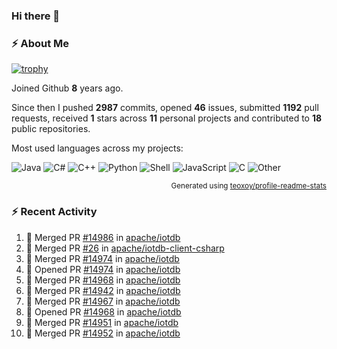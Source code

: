 ### Hi there 👋

### :zap: About Me

[![trophy](https://github-profile-trophy.vercel.app/?username=HTHou&theme=onedark)](https://github.com/ryo-ma/github-profile-trophy)
   
Joined Github **8** years ago.

Since then I pushed **2987** commits, opened **46** issues, submitted **1192** pull requests, received **1** stars across **11** personal projects and contributed to **18** public repositories.

Most used languages across my projects:

![Java](https://img.shields.io/static/v1?style=flat-square&label=%E2%A0%80&color=555&labelColor=%23b07219&message=Java%EF%B8%B189.3%25)
![C#](https://img.shields.io/static/v1?style=flat-square&label=%E2%A0%80&color=555&labelColor=%23178600&message=C%23%EF%B8%B13.9%25)
![C++](https://img.shields.io/static/v1?style=flat-square&label=%E2%A0%80&color=555&labelColor=%23f34b7d&message=C%2B%2B%EF%B8%B12.7%25)
![Python](https://img.shields.io/static/v1?style=flat-square&label=%E2%A0%80&color=555&labelColor=%233572A5&message=Python%EF%B8%B10.7%25)
![Shell](https://img.shields.io/static/v1?style=flat-square&label=%E2%A0%80&color=555&labelColor=%2389e051&message=Shell%EF%B8%B10.7%25)
![JavaScript](https://img.shields.io/static/v1?style=flat-square&label=%E2%A0%80&color=555&labelColor=%23f1e05a&message=JavaScript%EF%B8%B10.5%25)
![C](https://img.shields.io/static/v1?style=flat-square&label=%E2%A0%80&color=555&labelColor=%23555555&message=C%EF%B8%B10.4%25)
![Other](https://img.shields.io/static/v1?style=flat-square&label=%E2%A0%80&color=555&labelColor=%23ededed&message=Other%EF%B8%B11.4%25)

<p align="right"><sub>Generated using <a href="https://github.com/marketplace/actions/profile-readme-stats">teoxoy/profile-readme-stats</a></sub></p>


<!--![](https://github.com/HTHou/HTHou/blob/output/github-contribution-grid-snake.svg)-->

<!--![Haonan Hou's github stats](https://github-readme-stats.vercel.app/api?username=HTHou&count_private=true&show_icons=true&theme=onedark)-->

<!--![Haonan Hou's wakatime stats](https://github-readme-stats.vercel.app/api/wakatime?username=HTHou&layout=compact&theme=onedark)-->

<!--![Top Langs](https://github-readme-stats.vercel.app/api/top-langs/?username=HTHou&theme=onedark&layout=compact)-->

### :zap: Recent Activity
<!--START_SECTION:activity-->
1. 🎉 Merged PR [#14986](https://github.com/apache/iotdb/pull/14986) in [apache/iotdb](https://github.com/apache/iotdb)
2. 🎉 Merged PR [#26](https://github.com/apache/iotdb-client-csharp/pull/26) in [apache/iotdb-client-csharp](https://github.com/apache/iotdb-client-csharp)
3. 🎉 Merged PR [#14974](https://github.com/apache/iotdb/pull/14974) in [apache/iotdb](https://github.com/apache/iotdb)
4. 💪 Opened PR [#14974](https://github.com/apache/iotdb/pull/14974) in [apache/iotdb](https://github.com/apache/iotdb)
5. 🎉 Merged PR [#14968](https://github.com/apache/iotdb/pull/14968) in [apache/iotdb](https://github.com/apache/iotdb)
6. 🎉 Merged PR [#14942](https://github.com/apache/iotdb/pull/14942) in [apache/iotdb](https://github.com/apache/iotdb)
7. 🎉 Merged PR [#14967](https://github.com/apache/iotdb/pull/14967) in [apache/iotdb](https://github.com/apache/iotdb)
8. 💪 Opened PR [#14968](https://github.com/apache/iotdb/pull/14968) in [apache/iotdb](https://github.com/apache/iotdb)
9. 🎉 Merged PR [#14951](https://github.com/apache/iotdb/pull/14951) in [apache/iotdb](https://github.com/apache/iotdb)
10. 🎉 Merged PR [#14952](https://github.com/apache/iotdb/pull/14952) in [apache/iotdb](https://github.com/apache/iotdb)
<!--END_SECTION:activity-->

<!--
**HTHou/HTHou** is a ✨ _special_ ✨ repository because its `README.md` (this file) appears on your GitHub profile.

Here are some ideas to get you started:

- 🔭 I’m currently working on ...
- 🌱 I’m currently learning ...
- 👯 I’m looking to collaborate on ...
- 🤔 I’m looking for help with ...
- 💬 Ask me about ...
- 📫 How to reach me: ...
- 😄 Pronouns: ...
- ⚡ Fun fact: ...
-->
